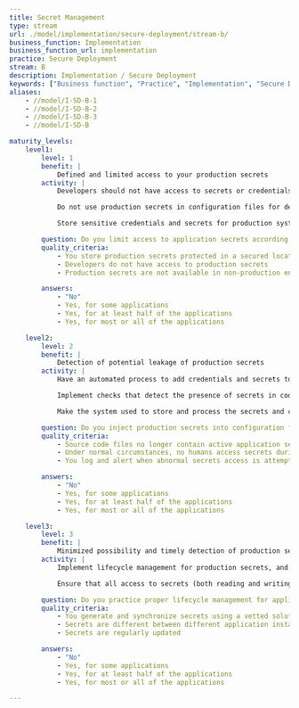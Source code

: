 ```yaml
---
title: Secret Management
type: stream
url: ./model/implementation/secure-deployment/stream-b/
business_function: Implementation
business_function_url: implementation
practice: Secure Deployment
stream: B
description: Implementation / Secure Deployment
keywords: ["Business function", "Practice", "Implementation", "Secure Deployment"]
aliases:
    - //model/I-SD-B-1
    - //model/I-SD-B-2
    - //model/I-SD-B-3
    - //model/I-SD-B

maturity_levels:
    level1:
        level: 1
        benefit: |
            Defined and limited access to your production secrets
        activity: |
            Developers should not have access to secrets or credentials for production environments. Have a mechanism in place to adequately protect production secrets, for instance by (i) having specific persons adding them to relevant configuration files upon deployment (the separation of duty principle) or (ii) by encrypting the production secrets contained in the configuration files upfront.

            Do not use production secrets in configuration files for development or testing environments, as such environments may have a significantly lower security posture. Similarly, do not keep secrets unprotected in configuration files stored in code repositories.

            Store sensitive credentials and secrets for production systems with encryption-at-rest at all times. Consider using a purpose-built tool for this. Handle key management carefully so only personnel with responsibility for production deployments are able to access this data.

        question: Do you limit access to application secrets according to the least privilege principle?
        quality_criteria:
            - You store production secrets protected in a secured location
            - Developers do not have access to production secrets
            - Production secrets are not available in non-production environments

        answers:
            - "No"
            - Yes, for some applications
            - Yes, for at least half of the applications
            - Yes, for most or all of the applications

    level2:
        level: 2
        benefit: |
            Detection of potential leakage of production secrets
        activity: |
            Have an automated process to add credentials and secrets to configuration files during the deployment process to respective stages. This way, developers and deployers do not see or handle those sensitive values.

            Implement checks that detect the presence of secrets in code repositories and files, and run them periodically. Configure tools to look for known strings and unknown high entropy strings. In systems such as code repositories, where there is a history, include the versions in the checks. Mark potential secrets you discover as sensitive values, and remove them where appropriate. If you cannot remove them from a historic file in a code repository, for example, you may need to refresh the value on the system that consumes the secret. This way, if an attacker discovers the secret, it will not be useful to them.

            Make the system used to store and process the secrets and credentials robust from a security perspective. Encrypt all secrets at rest and in transit. Users who configure this system and the secrets it contains are subject to the principle of least privilege. For example, a developer might need to manage the secrets for a development environment, but not a user acceptance test or production environment.

        question: Do you inject production secrets into configuration files during deployment?
        quality_criteria:
            - Source code files no longer contain active application secrets
            - Under normal circumstances, no humans access secrets during deployment procedures
            - You log and alert when abnormal secrets access is attempted

        answers:
            - "No"
            - Yes, for some applications
            - Yes, for at least half of the applications
            - Yes, for most or all of the applications

    level3:
        level: 3
        benefit: |
            Minimized possibility and timely detection of production secret abuse
        activity: |
            Implement lifecycle management for production secrets, and ensure the generation of new secrets as much as possible, and for every application instance. The use of secrets per application instance ensures that unexpected application behavior can be traced back and properly analyzed. Tools can help in automatically and seamlessly updating the secrets in all relevant places upon change.

            Ensure that all access to secrets (both reading and writing) is logged in a central infrastructure. Review these logs regularly to identify unexpected behavior and perform proper analysis to understand why this happened. Feed issues and root causes into the defect management practice to make sure that the organization will resolve any unacceptable situations.

        question: Do you practice proper lifecycle management for application secrets?
        quality_criteria:
            - You generate and synchronize secrets using a vetted solution
            - Secrets are different between different application instances
            - Secrets are regularly updated

        answers:
            - "No"
            - Yes, for some applications
            - Yes, for at least half of the applications
            - Yes, for most or all of the applications

---
```

